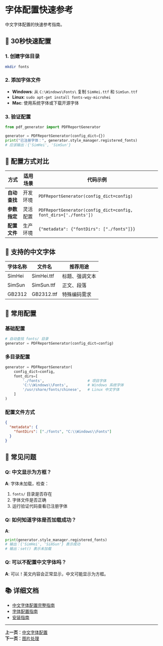 # 字体配置快速参考

中文字体配置的快速参考指南。

## 🚀 30秒快速配置

### 1. 创建字体目录
```bash
mkdir fonts
```

### 2. 添加字体文件
- **Windows**: 从 `C:\Windows\Fonts\` 复制 `SimHei.ttf` 和 `SimSun.ttf`
- **Linux**: `sudo apt-get install fonts-wqy-microhei`
- **Mac**: 使用系统字体或下载开源字体

### 3. 验证配置
```python
from pdf_generator import PDFReportGenerator

generator = PDFReportGenerator(config_dict={})
print("已注册字体：", generator.style_manager.registered_fonts)
# 应该输出：{'SimHei', 'SimSun'}
```

## 📝 配置方式对比

| 方式 | 适用场景 | 代码示例 |
|------|---------|----------|
| **自动查找** | 开发环境 | `PDFReportGenerator(config_dict=config)` |
| **参数指定** | 灵活配置 | `PDFReportGenerator(config_dict=config, font_dirs=['./fonts'])` |
| **配置文件** | 生产环境 | `{"metadata": {"fontDirs": ["./fonts"]}}` |

## 🎯 支持的中文字体

| 字体名称 | 文件名 | 推荐用途 |
|---------|--------|----------|
| SimHei  | SimHei.ttf | 标题、强调文本 |
| SimSun  | SimSun.ttf | 正文、段落 |
| GB2312  | GB2312.ttf | 特殊编码需求 |

## 🔧 常用配置

### 基础配置
```python
# 自动查找 fonts/ 目录
generator = PDFReportGenerator(config_dict=config)
```

### 多目录配置
```python
generator = PDFReportGenerator(
    config_dict=config,
    font_dirs=[
        './fonts',                    # 项目字体
        'C:\\Windows\\Fonts',         # Windows 系统字体
        '/usr/share/fonts/chinese',   # Linux 中文字体
    ]
)
```

### 配置文件方式
```json
{
  "metadata": {
    "fontDirs": ["./fonts", "C:\\Windows\\Fonts"]
  }
}
```

## 🚨 常见问题

### Q: 中文显示为方框？
**A**: 字体未加载，检查：
1. `fonts/` 目录是否存在
2. 字体文件是否正确
3. 运行验证代码查看已注册字体

### Q: 如何知道字体是否加载成功？
**A**: 
```python
print(generator.style_manager.registered_fonts)
# 输出：{'SimHei', 'SimSun'} 表示成功
# 输出：set() 表示未加载
```

### Q: 可以不配置中文字体吗？
**A**: 可以！英文内容会正常显示，中文可能显示为方框。

## 📚 详细文档

- [中文字体配置完整指南](./chinese-fonts.md)
- [字体配置指南](../../FONT_CONFIGURATION.md)
- [安装指南](../01-getting-started/installation.md)

---

**上一页**：[中文字体配置](./chinese-fonts.md)  
**下一页**：[图片处理](./images-handling.md)
